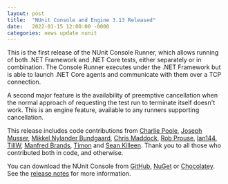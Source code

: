 ```yaml
---
layout: post
title:  "NUnit Console and Engine 3.13 Released"
date:   2022-01-15 12:00:00 -0000
categories: news update nunit
---
```


This is the first release of the NUnit Console Runner, which allows running of both .NET Framework and .NET Core tests, either separately or in combination. The Console Runner executes under the .NET Framework but is able to launch .NET Core agents and communicate with them over a TCP connection.

A second major feature is the availability of preemptive cancellation when the normal approach of requesting the test run to terminate itself doesn't work. This is an engine feature, available to any runners supporting cancellation.

This release includes code contributions from [Charlie Poole](https://github.com/CharliePoole), [Joseph Musser](https://github.com/jnm2), [Mikkel Nylander Bundgaard](https://github.com/mikkelbu), [Chris Maddock](https://github.com/ChrisMaddock), [Rob Prouse](https://github.com/rprouse), [Ian144](https://github.com/ian144), [TillW](https://github.com/x789), [Manfred Brands](https://github.com/manfred-brands), [Timon](https://github.com/TimonPost) and [Sean Killeen](https://github.com/SeanKilleen). Thank you to all those who contributed both in code, and otherwise.

You can download the NUnit Console from [GitHub](https://github.com/nunit/nunit-console/releases), [NuGet](https://www.nuget.org/) or [Chocolatey](https://www.chocolatey.org/profiles/nunit.org). See the [release notes](https://docs.nunit.org/articles/nunit/release-notes/console-and-engine.html) for more information.
